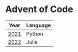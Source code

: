 # Advent of Code

| Year                      | Language |
|---------------------------|----------|
| [2021](2021.py/README.md) | Python   |
| [2022](2022.jl/README.md) | Julia    |
